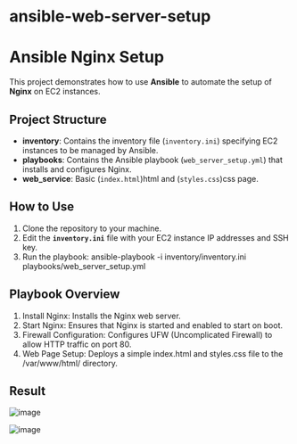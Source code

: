 # ansible-web-server-setup

# Ansible Nginx Setup

This project demonstrates how to use **Ansible** to automate the setup of **Nginx** on EC2 instances.

## Project Structure

- **inventory**: Contains the inventory file (`inventory.ini`) specifying EC2 instances to be managed by Ansible.
- **playbooks**: Contains the Ansible playbook (`web_server_setup.yml`) that installs and configures Nginx.
- **web_service**: Basic (`index.html`)html and (`styles.css`)css page.

## How to Use

1. Clone the repository to your machine.
2. Edit the **`inventory.ini`** file with your EC2 instance IP addresses and SSH key.
3. Run the playbook: ansible-playbook -i inventory/inventory.ini playbooks/web_server_setup.yml
   
   
## Playbook Overview

1. Install Nginx: Installs the Nginx web server.
2. Start Nginx: Ensures that Nginx is started and enabled to start on boot.
3. Firewall Configuration: Configures UFW (Uncomplicated Firewall) to allow HTTP traffic on port 80.
4. Web Page Setup: Deploys a simple index.html and styles.css file to the /var/www/html/ directory.

## Result

![image](https://github.com/user-attachments/assets/659ac3ba-607d-44f8-aa32-6d18fb929bb5)

![image](https://github.com/user-attachments/assets/705dda8d-0eeb-4b48-aa75-486366ec5865)




